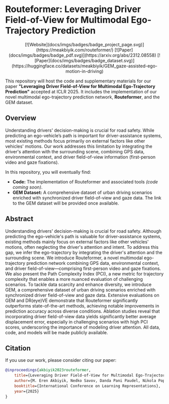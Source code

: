 # Routeformer: Leveraging Driver Field-of-View for Multimodal Ego-Trajectory Prediction

<div align="center">
[![Website](docs/imgs/badges/badge_project_page.svg)](https://meakbiyik.com/routeformer/)
[![Paper](docs/imgs/badges/badge_pdf.svg)](https://arxiv.org/abs/2312.08558)
[![Paper](docs/imgs/badges/badge_dataset.svg)](https://huggingface.co/datasets/meakbiyik/GEM_gaze-assisted-ego-motion-in-driving)
</div>

This repository will host the code and supplementary materials for our paper **"Leveraging Driver Field-of-View for Multimodal Ego-Trajectory Prediction"** accepted at ICLR 2025. It includes the implementation of our novel multimodal ego-trajectory prediction network, **Routeformer**, and the GEM dataset.

## Overview

Understanding drivers' decision-making is crucial for road safety. While predicting an ego-vehicle’s path is important for driver-assistance systems, most existing methods focus primarily on external factors like other vehicles' motions. Our work addresses this limitation by integrating the driver's attention with the surrounding scene, combining GPS data, environmental context, and driver field-of-view information (first-person video and gaze fixations).

In this repository, you will eventually find:

- **Code:** The implementation of Routeformer and associated tools *(code coming soon)*.
- **GEM Dataset:** A comprehensive dataset of urban driving scenarios enriched with synchronized driver field-of-view and gaze data. The link to the GEM dataset will be provided once available.

## Abstract

Understanding drivers' decision-making is crucial for road safety. Although predicting the ego-vehicle's path is valuable for driver-assistance systems, existing methods mainly focus on external factors like other vehicles' motions, often neglecting the driver's attention and intent. To address this gap, we infer the ego-trajectory by integrating the driver's attention and the surrounding scene. We introduce Routeformer, a novel multimodal ego-trajectory prediction network combining GPS data, environmental context, and driver field-of-view—comprising first-person video and gaze fixations. We also present the Path Complexity Index (PCI), a new metric for trajectory complexity that enables a more nuanced evaluation of challenging scenarios. To tackle data scarcity and enhance diversity, we introduce GEM, a comprehensive dataset of urban driving scenarios enriched with synchronized driver field-of-view and gaze data. Extensive evaluations on GEM and DR(eye)VE demonstrate that Routeformer significantly outperforms state-of-the-art methods, achieving notable improvements in prediction accuracy across diverse conditions. Ablation studies reveal that incorporating driver field-of-view data yields significantly better average displacement error, especially in challenging scenarios with high PCI scores, underscoring the importance of modeling driver attention. All data, code, and models will be made publicly available.

## Citation

If you use our work, please consider citing our paper:

```bibtex
@inproceedings{akbiyik2023routeformer,
    title={Leveraging Driver Field-of-View for Multimodal Ego-Trajectory Prediction},
    author={M. Eren Akbiyik, Nedko Savov, Danda Pani Paudel, Nikola Popovic, Christian Vater, Otmar Hilliges, Luc Van Gool, Xi Wang},
    booktitle={International Conference on Learning Representations},
    year={2025}
}
